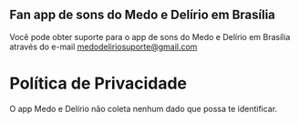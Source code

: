 ## Fan app de sons do Medo e Delírio em Brasília

Você pode obter suporte para o app de sons do Medo e Delírio em Brasília através do e-mail medodeliriosuporte@gmail.com

# Política de Privacidade

O app Medo e Delírio não coleta nenhum dado que possa te identificar.
